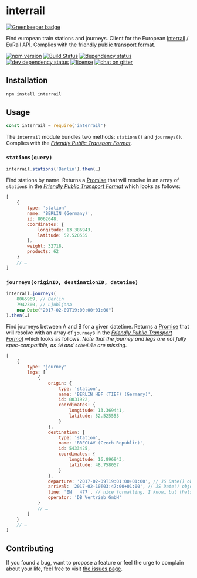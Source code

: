 # interrail

[![Greenkeeper badge](https://badges.greenkeeper.io/juliuste/interrail.svg)](https://greenkeeper.io/)

Find european train stations and journeys. Client for the European [Interrail](http://interrail.eu) / EuRail API. Complies with the [friendly public transport format](https://github.com/public-transport/friendly-public-transport-format).

[![npm version](https://img.shields.io/npm/v/interrail.svg)](https://www.npmjs.com/package/interrail)
[![Build Status](https://travis-ci.org/juliuste/interrail.svg?branch=master)](https://travis-ci.org/juliuste/interrail)
[![dependency status](https://img.shields.io/david/juliuste/interrail.svg)](https://david-dm.org/juliuste/interrail)
[![dev dependency status](https://img.shields.io/david/dev/juliuste/interrail.svg)](https://david-dm.org/juliuste/interrail#info=devDependencies)
[![license](https://img.shields.io/github/license/juliuste/interrail.svg?style=flat)](LICENSE)
[![chat on gitter](https://badges.gitter.im/juliuste.svg)](https://gitter.im/juliuste)

## Installation

```sh
npm install interrail
```

## Usage

```js
const interrail = require('interrail')
```

The `interrail` module bundles two methods: `stations()` and `journeys()`. Complies with the [*Friendly Public Transport Format*](https://github.com/public-transport/friendly-public-transport-format).

### `stations(query)`

```js
interrail.stations('Berlin').then(…)
```

Find stations by name. Returns a [Promise](https://developer.mozilla.org/en-US/docs/Web/JavaScript/Reference/Global_Objects/promise) that will resolve in an array of `station`s in the [*Friendly Public Transport Format*](https://github.com/public-transport/friendly-public-transport-format) which looks as follows:

```js
[
	{
		type: 'station'
		name: 'BERLIN (Germany)',
		id: 8062648,
		coordinates: {
			longitude: 13.386943,
			latitude: 52.520555
		},
		weight: 32718,
		products: 62
	}
	// …
]

```

### `journeys(originID, destinationID, datetime)`

```js
interrail.journeys(
	8065969, // Berlin
	7942300, // Ljubljana
	new Date("2017-02-09T19:00:00+01:00")
).then(…)
```

Find journeys between A and B for a given datetime. Returns a [Promise](https://developer.mozilla.org/en-US/docs/Web/JavaScript/Reference/Global_Objects/promise) that will resolve with an array of `journey`s in the [*Friendly Public Transport Format*](https://github.com/public-transport/friendly-public-transport-format) which looks as follows.
*Note that the journey and legs are not fully spec-compatible, as `id` and `schedule` are missing.*

```js
[
	{
		type: 'journey'
		legs: [
			{
				origin: {
					type: 'station',
					name: 'BERLIN HBF (TIEF) (Germany)',
					id: 8031922,
					coordinates: {
						longitude: 13.369441,
						latitude: 52.525553
					}
				},
				destination: {
					type: 'station',
					name: 'BRECLAV (Czech Republic)',
					id: 5433425,
					coordinates: {
						longitude: 16.896943,
						latitude: 48.758057
					}
				},
				departure: '2017-02-09T19:01:00+01:00', // JS Date() object
				arrival: '2017-02-10T03:47:00+01:00', // JS Date() object
				line: 'EN   477', // nice formatting, I know… but thats how the API returns it
				operator: 'DB Vertrieb GmbH'
			}
			// …
		]
	}
	// …
]
```

## Contributing

If you found a bug, want to propose a feature or feel the urge to complain about your life, feel free to visit [the issues page](https://github.com/juliuste/interrail/issues).
